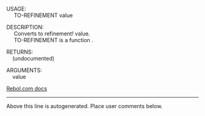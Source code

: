 USAGE:  
&nbsp;&nbsp;&nbsp;&nbsp;&nbsp;TO-REFINEMENT&nbsp;value&nbsp;  
  
DESCRIPTION:  
&nbsp;&nbsp;&nbsp;&nbsp;&nbsp;Converts&nbsp;to&nbsp;refinement!&nbsp;value.  
&nbsp;&nbsp;&nbsp;&nbsp;&nbsp;TO-REFINEMENT&nbsp;is&nbsp;a&nbsp;function&nbsp;.  
  
RETURNS:  
&nbsp;&nbsp;&nbsp;&nbsp;(undocumented)  
  
ARGUMENTS:  
&nbsp;&nbsp;&nbsp;&nbsp;value  

[Rebol.com docs](http://www.rebol.com/r3/docs/functions/to-refinement.html)
___
Above this line is autogenerated. Place user comments below.